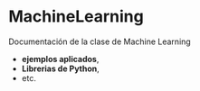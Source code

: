 # MachineLearning
Documentación de la clase de Machine Learning
- __ejemplos aplicados__, 
- **Librerias de Python**, 
- etc.
